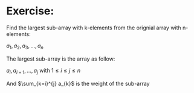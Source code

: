 # Exercise:
Find the largest sub-array with k-elements from the orignial array with n-elements:

$a_{1}, a_{2}, a_{3}, ..., a_{n}$


The largest sub-array is the array as follow:

$a_{i}, a_{i+1}, ..., a_{j}$
with $1 \le i \le j \le n$

And $\sum_{k=i}^{j} a_{k}$ is the weight of the sub-array